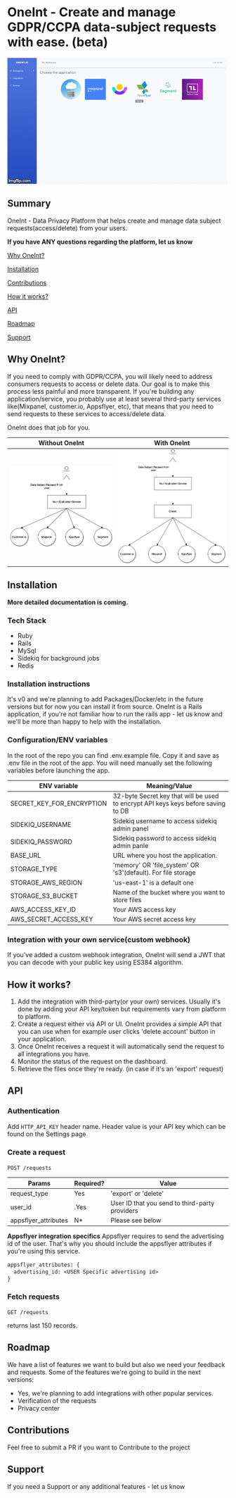 # OneInt - Create and manage GDPR/CCPA data-subject requests with ease. (beta)

![OneInt](app/assets/images/oneint.gif)

## Summary
OneInt - Data Privacy Platform that helps create and manage data subject requests(access/delete) from your users.

**If you have ANY questions regarding the platform, let us know**

[Why OneInt?](#why-oneint)

[Installation](#installation)

[Contributions](#contributions)

[How it works?](#how-it-works)

[API](#api)

[Roadmap](#roadmap)

[Support](#support)

## Why OneInt?
If you need to comply with GDPR/CCPA, you will likely need to address consumers requests to access or delete data. Our goal is to make this process less painful and more transparent. If you're building any application/service, you probably use at least several third-party services like(Mixpanel, customer.io, Appsflyer, etc), that means that you need to send requests to these services to access/delete data.

OneInt does that job for you.

| Without OneInt  | With OneInt |
| --------------- | ----------- |
| ![Without OneInt](app/assets/images/oneint-Page-1.png)  | ![With OneInt](app/assets/images/oneint-Page-2.png)  |

## Installation

**More detailed documentation is coming.**

### Tech Stack
 - Ruby
 - Rails
 - MySql
 - Sidekiq for background jobs
 - Redis

### Installation instructions
It's v0 and we're planning to add Packages/Docker/etc in the future versions but for now you can install it from source.
OneInt is a Rails application, if you're not familiar how to run the rails app - let us know and we'll be more than happy to help with the installation.

### Configuration/ENV variables
In the root of the repo you can find .env.example file. Copy it and save as .env file in the root of the app.
You will need manually set the following variables before launching the app.

| ENV variable               | Meaning/Value                  |
| -------------------------- | ------------------------------ |
| SECRET_KEY_FOR_ENCRYPTION  | 32-byte Secret key that will be used to encrypt API keys keys before saving to DB |
| SIDEKIQ_USERNAME           | Sidekiq username to access sidekiq admin panel                                    |
| SIDEKIQ_PASSWORD           | Sidekiq password to access sidekiq admin panle                                    |
| BASE_URL                   | URL where you host the application.                                               |
| STORAGE_TYPE               | 'memory' OR 'file_system' OR 's3'(default). For file storage                      |
| STORAGE_AWS_REGION         | 'us-east-1' is a default one                                                      |
| STORAGE_S3_BUCKET          | Name of the bucket where you want to store files                                  |
| AWS_ACCESS_KEY_ID          | Your AWS access key                                                               |
| AWS_SECRET_ACCESS_KEY      | Your AWS secret access key                                                        |

### Integration with your own service(custom webhook)
If you've added a custom webhook integration, OneInt will send a JWT that you can decode with your public key using ES384 algorithm.

## How it works?
1. Add the integration with third-party(or your own) services. Usually it's done by adding your API key/token but requirements vary from platform to platform.
2. Create a request either via API or UI. OneInt provides a simple API that you can use when for example user clicks 'delete account' button in your application.
3. Once OneInt receives a request it will automatically send the request to all integrations you have.
4. Monitor the status of the request on the dashboard.
5. Retrieve the files once they're ready. (in case if it's an 'export' request)

## API

### Authentication
Add ```HTTP_API_KEY``` header name. Header value is your API key which can be found on the Settings page

### Create a request
```POST /requests```

| Params              | Required? | Value                                           |
| --------------------|-----------|-------------------------------------------------|
| request_type        | Yes       |  'export' or 'delete'                           |
| user_id             |.Yes       |  User ID that you send to third-party providers |
| appsflyer_attributes| N*        | Please see below                                |

**Appsflyer integration specifics**
Appsflyer requires to send the advertising id of the user. That's why you should include the appsflyer attributes if you're using this service. 
```
appsflyer_attributes: {
  advertising_id: <USER Specific advertising id>
}
```

### Fetch requests
```GET /requests```

returns last 150 records.

## Roadmap
We have a list of features we want to build but also we need your feedback and requests.
Some of the features we're going to build in the next versions:
 - Yes, we're planning to add integrations with other popular services.
 - Verification of the requests
 - Privacy center

## Contributions
Feel free to submit a PR if you want to Contribute to the project

## Support
If you need a Support or any additional features - let us know
